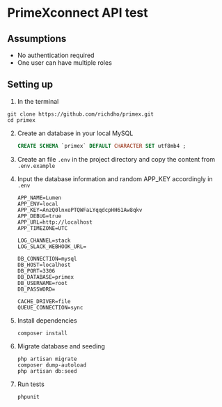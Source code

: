 # PrimeXconnect API test

## Assumptions

- No authentication required
- One user can have multiple roles

## Setting  up

1. In the terminal 

```
git clone https://github.com/richdho/primex.git
cd primex
```

2. Create an database in your local MySQL

   ```SQL
   CREATE SCHEMA `primex` DEFAULT CHARACTER SET utf8mb4 ;
   ```

3. Create an file `.env` in the project directory and copy the content from `.env.example`

4. Input the database information and random APP_KEY accordingly in `.env`

   ```
   APP_NAME=Lumen
   APP_ENV=local
   APP_KEY=AnzQ0lnxePTQWFaLYqqdcpHH61Aw8qkv
   APP_DEBUG=true
   APP_URL=http://localhost
   APP_TIMEZONE=UTC
   
   LOG_CHANNEL=stack
   LOG_SLACK_WEBHOOK_URL=
   
   DB_CONNECTION=mysql
   DB_HOST=localhost
   DB_PORT=3306
   DB_DATABASE=primex
   DB_USERNAME=root
   DB_PASSWORD=
   
   CACHE_DRIVER=file
   QUEUE_CONNECTION=sync
   ```

5. Install dependencies

   ```
   composer install
   ```

6. Migrate database and seeding

   ```
   php artisan migrate
   composer dump-autoload
   php artisan db:seed
   ```

7. Run tests

   ```
   phpunit
   ```



